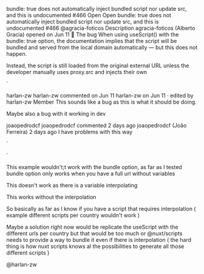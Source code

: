 bundle: true does not automatically inject bundled script nor update src, and this is undocumented #466
Open
Open
bundle: true does not automatically inject bundled script nor update src, and this is undocumented
#466
@agracia-foticos
Description
agracia-foticos
(Alberto Gracia)
opened on Jun 11
🐛 The bug
When using useScript() with the bundle: true option, the documentation implies that the script will be bundled and served from the local domain automatically — but this does not happen.

Instead, the script is still loaded from the original external URL unless the developer manually uses proxy.src and injects their own <script> tag.

This behavior is not mentioned in the documentation and leads to confusion. Developers assume bundle: true will change the src or handle injection automatically (like Nuxt's useHead() or useSeoMeta() do).

🛠️ To reproduce
stackblitz.com/edit/nuxt-starter-invmavzj?file=app.vue

🌈 Expected behavior
Either:

bundle: true should automatically replace the src with the local bundled version, or

The documentation should clearly explain that developers must use proxy.src manually.

ℹ️ Additional context
Add a note to the API docs under bundle explaining that:

"Using bundle: true does not automatically change the script's src. You must use the src returned by useScript() if you want to load the locally bundled version."

Optional: Provide a config like inject: true to automate this behavior (similar to how useHead() works).

Activity

agracia-foticos
added
bug
Something isn't working
on Jun 11
agracia-foticos
agracia-foticos commented on Jun 11
agracia-foticos
(Alberto Gracia)
on Jun 11
Author
Image
In run dev, but we have 3 useScripts and bundle:true

agracia-foticos
agracia-foticos commented on Jun 11
agracia-foticos
(Alberto Gracia)
on Jun 11
Author
in run prod

Image

agracia-foticos
agracia-foticos commented on Jun 11
agracia-foticos
(Alberto Gracia)
on Jun 11
Author
I have problems with this way

`



<script setup lang="ts"> const { var } = useRuntimeConfig().public; useScript({ src : `https://widgets.trustedshops.com/js/${var}.js`, defer : true, async:true, }) </script>
`

harlan-zw
harlan-zw commented on Jun 11
harlan-zw
on Jun 11 · edited by harlan-zw
Member
This sounds like a bug as this is what it should be doing.

Maybe also a bug with it working in dev

joaopedrodcf
joaopedrodcf commented 2 days ago
joaopedrodcf
(João Ferreira)
2 days ago
I have problems with this way

`

<script setup lang="ts"> const { var } = useRuntimeConfig().public; useScript({ src : `https://widgets.trustedshops.com/js/${var}.js`, defer : true, async:true, }) </script>
`

This example wouldn't;t work with the bundle option, as far as I tested bundle option only works when you have a full url without variables

This doesn't work as there is a variable interpolating

<script setup lang="ts"> 
const { var } = useRuntimeConfig().public; 

useScript({ src : `https://widgets.trustedshops.com/js/${var}.js`, defer : true, async:true, }) 
</script>
This works without the interpolation

<script setup lang="ts"> 
useScript({ src : 'https://widgets.trustedshops.com/js/example.js', defer : true, async:true, }) 
</script>
So basically as far as I know if you have a script that requires interpolation ( example different scripts per country wouldn't work )

Maybe a solution right now would be replicate the useScript with the different urls per country but that would be too much or @nuxt/scripts needs to provide a way to bundle it even if there is interpolation ( the hard thing is how nuxt scripts knows al the possibilities to generate all those different scripts )

@harlan-zw
